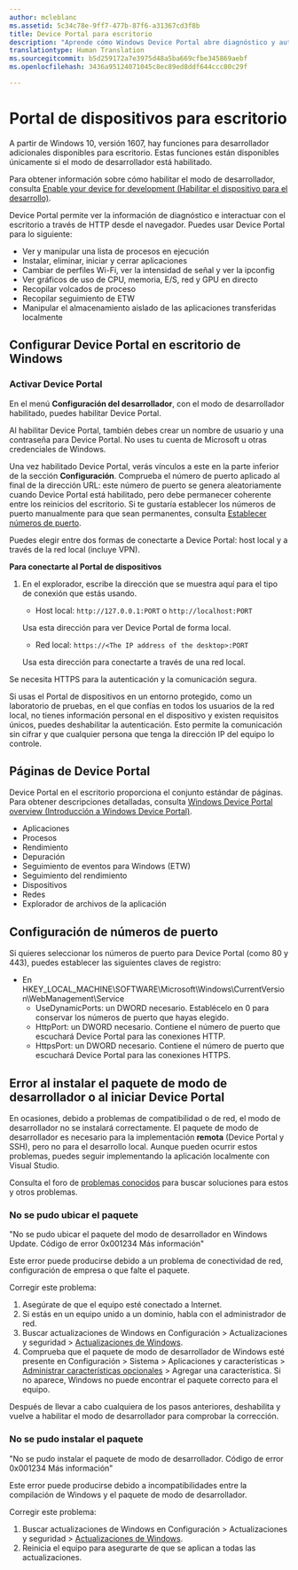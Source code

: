 ```yaml
---
author: mcleblanc
ms.assetid: 5c34c78e-9ff7-477b-87f6-a31367cd3f8b
title: Device Portal para escritorio
description: "Aprende cómo Windows Device Portal abre diagnóstico y automatización en el escritorio de Windows."
translationtype: Human Translation
ms.sourcegitcommit: b5d259172a7e3975d48a5ba669cfbe345869aebf
ms.openlocfilehash: 3436a95124071045c8ec89ed8ddf644ccc80c29f

---
```

# Portal de dispositivos para escritorio

A partir de Windows 10, versión 1607, hay funciones para desarrollador adicionales disponibles para escritorio. Estas funciones están disponibles únicamente si el modo de desarrollador está habilitado.

Para obtener información sobre cómo habilitar el modo de desarrollador, consulta [Enable your device for development (Habilitar el dispositivo para el desarrollo)](../get-started/enable-your-device-for-development.md).

Device Portal permite ver la información de diagnóstico e interactuar con el escritorio a través de HTTP desde el navegador. Puedes usar Device Portal para lo siguiente:
- Ver y manipular una lista de procesos en ejecución
- Instalar, eliminar, iniciar y cerrar aplicaciones
- Cambiar de perfiles Wi-Fi, ver la intensidad de señal y ver la ipconfig
- Ver gráficos de uso de CPU, memoria, E/S, red y GPU en directo
- Recopilar volcados de proceso
- Recopilar seguimiento de ETW 
- Manipular el almacenamiento aislado de las aplicaciones transferidas localmente

## Configurar Device Portal en escritorio de Windows

### Activar Device Portal

En el menú **Configuración del desarrollador**, con el modo de desarrollador habilitado, puedes habilitar Device Portal.  

Al habilitar Device Portal, también debes crear un nombre de usuario y una contraseña para Device Portal. No uses tu cuenta de Microsoft u otras credenciales de Windows.  

Una vez habilitado Device Portal, verás vínculos a este en la parte inferior de la sección **Configuración**. Comprueba el número de puerto aplicado al final de la dirección URL: este número de puerto se genera aleatoriamente cuando Device Portal está habilitado, pero debe permanecer coherente entre los reinicios del escritorio. Si te gustaría establecer los números de puerto manualmente para que sean permanentes, consulta [Establecer números de puerto](device-portal-desktop.md#setting-port-numbers).

Puedes elegir entre dos formas de conectarte a Device Portal: host local y a través de la red local (incluye VPN).

**Para conectarte al Portal de dispositivos**

1. En el explorador, escribe la dirección que se muestra aquí para el tipo de conexión que estás usando.

    - Host local: `http://127.0.0.1:PORT` o `http://localhost:PORT`

    Usa esta dirección para ver Device Portal de forma local.
    
    - Red local: `https://<The IP address of the desktop>:PORT`

    Usa esta dirección para conectarte a través de una red local.

Se necesita HTTPS para la autenticación y la comunicación segura.

Si usas el Portal de dispositivos en un entorno protegido, como un laboratorio de pruebas, en el que confías en todos los usuarios de la red local, no tienes información personal en el dispositivo y existen requisitos únicos, puedes deshabilitar la autenticación. Esto permite la comunicación sin cifrar y que cualquier persona que tenga la dirección IP del equipo lo controle.

## Páginas de Device Portal

Device Portal en el escritorio proporciona el conjunto estándar de páginas. Para obtener descripciones detalladas, consulta [Windows Device Portal overview (Introducción a Windows Device Portal)](device-portal.md).

- Aplicaciones
- Procesos
- Rendimiento
- Depuración
- Seguimiento de eventos para Windows (ETW)
- Seguimiento del rendimiento
- Dispositivos
- Redes
- Explorador de archivos de la aplicación 

## Configuración de números de puerto

Si quieres seleccionar los números de puerto para Device Portal (como 80 y 443), puedes establecer las siguientes claves de registro:

- En HKEY_LOCAL_MACHINE\SOFTWARE\Microsoft\Windows\CurrentVersion\WebManagement\Service
    - UseDynamicPorts: un DWORD necesario. Establécelo en 0 para conservar los números de puerto que hayas elegido.
    - HttpPort: un DWORD necesario. Contiene el número de puerto que escuchará Device Portal para las conexiones HTTP.  
    - HttpsPort: un DWORD necesario. Contiene el número de puerto que escuchará Device Portal para las conexiones HTTPS.

## Error al instalar el paquete de modo de desarrollador o al iniciar Device Portal
En ocasiones, debido a problemas de compatibilidad o de red, el modo de desarrollador no se instalará correctamente. El paquete de modo de desarrollador es necesario para la implementación **remota** (Device Portal y SSH), pero no para el desarrollo local.  Aunque pueden ocurrir estos problemas, puedes seguir implementando la aplicación localmente con Visual Studio. 

Consulta el foro de [problemas conocidos](https://social.msdn.microsoft.com/Forums/en-US/home?forum=Win10SDKToolsIssues&sort=relevancedesc&brandIgnore=True&searchTerm=%22device+portal%22) para buscar soluciones para estos y otros problemas. 

### No se pudo ubicar el paquete

"No se pudo ubicar el paquete del modo de desarrollador en Windows Update. Código de error 0x001234 Más información"   

Este error puede producirse debido a un problema de conectividad de red, configuración de empresa o que falte el paquete. 

Corregir este problema:

1. Asegúrate de que el equipo esté conectado a Internet. 
2. Si estás en un equipo unido a un dominio, habla con el administrador de red. 
3. Buscar actualizaciones de Windows en Configuración > Actualizaciones y seguridad > [Actualizaciones de Windows](ms-settings:windowsupdate).
4. Comprueba que el paquete de modo de desarrollador de Windows esté presente en Configuración > Sistema > Aplicaciones y características > [Administrar características opcionales](ms-settings:optionalfeatures) > Agregar una característica. Si no aparece, Windows no puede encontrar el paquete correcto para el equipo. 

Después de llevar a cabo cualquiera de los pasos anteriores, deshabilita y vuelve a habilitar el modo de desarrollador para comprobar la corrección. 


### No se pudo instalar el paquete

"No se pudo instalar el paquete de modo de desarrollador. Código de error 0x001234  Más información"

Este error puede producirse debido a incompatibilidades entre la compilación de Windows y el paquete de modo de desarrollador. 

Corregir este problema:

1. Buscar actualizaciones de Windows en Configuración > Actualizaciones y seguridad > [Actualizaciones de Windows](ms-settings:windowsupdate).
2. Reinicia el equipo para asegurarte de que se aplican a todas las actualizaciones.



<!--HONumber=Aug16_HO5-->


